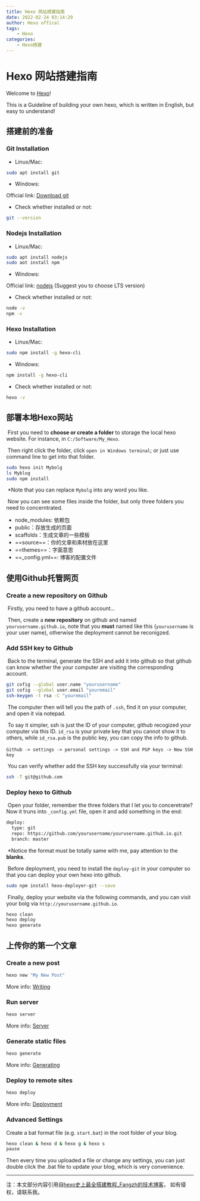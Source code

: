 ```yaml
---
title: Hexo 网站搭建指南
date: 2022-02-24 03:14:29
author: Hexo offical
tags: 
	- Hexo
categories:
	- Hexo搭建
---
```

# Hexo 网站搭建指南

Welcome to [Hexo](https://hexo.io/)! 

This is a Guideline of building your own hexo, which is written in English, but easy to understand!

## 搭建前的准备

### Git Installation

- Linux/Mac:

```bash
sudo apt install git
```

- Windows:

Official link: [Download git](https://gitforwindows.org/)

- Check whether installed or not:

```bash
git --version
```

### Nodejs Installation

- Linux/Mac:

```bash
sudo apt install nodejs
sudo aot install npm
```

- Windows:

Official link: [nodejs](https://nodejs.org/en/download/) (Suggest you to choose LTS version)

- Check whether installed or not:

```bash
node -v
npm -v
```

### Hexo Installation

- Linux/Mac:

```bash
sudo npm install -g hexo-cli
```

- Windows:

```bash
npm install -g hexo-cli
```

- Check whether installed or not:

```bash
hexo -v
```

## 部署本地Hexo网站

​		First you need to **choose or create a folder** to storage the local hexo website. For instance, in `C:/Software/My_Hexo`.

​		Then right click the folder, click `open in Windows terminal`; or just use command line to get into that folder.

```bash
sudo hexo init Mybolg
ls Myblog
sudo npm install
```

​		*Note that you can replace `Mybolg` into any word you like.

​		Now you can see some files inside the folder, but only three folders you need to concerntrated.

- node_modules: 依赖包
- public：存放生成的页面
- scaffolds：生成文章的一些模板
- ==source==：你的文章和素材放在这里
- ==themes==：字面意思
- ==_config.yml==: 博客的配置文件

## 使用Github托管网页

### Create a new repository on Github

​		Firstly, you need to have a github account…

​		Then, create a **new repository** on github and named `yourusername.github.io`, note that you **must** named like this (`yourusername` is your user name), otherwise the deployment cannot be reconigzed. 

### Add SSH key to Github

​		Back to the terminal, generate the SSH and add it into github so that github can know whether the your computer are visiting the corresponding account.

```bash
git cofig --global user.name "yourusername"
git cofig --global user.email "youremail"
ssh-keygen -t rsa -C "youremail"
```

​		The computer then will tell you the path of `.ssh`, find it on your computer, and open it via notepad.

​		To say it simpler, ssh is just the ID of your computer, github recogized your computer via this ID. `id_rsa` is your private key that you cannot show it to others, while `id_rsa.pub` is the public key, you can copy the info to github.

​		`Github -> settings -> personal settings -> SSH and PGP keys -> New SSH key`

​		You can verify whether add the SSH key successfully via your terminal:

```bash
ssh -T git@github.com
```

   ### Deploy hexo to Github

​		Open your folder, remember the three folders that I let you to conceretrate? Now it truns into `_config.yml` file, open it and add something in the end:

```bash
deploy:
  type: git
  repo: https://github.com/yourusername/yourusername.github.io.git
  branch: master
```

​		*Notice the format must be totally same with me, pay attention to the **blanks**.

​		Before deployment, you need to install the `deploy-git` in your computer so that you can deploy your own hexo into github.

```bash
sudo npm install hexo-deployer-git --save
```

​		Finally, deploy your website via the following commands, and you can visit your bolg via `http://yourusername.github.io`.

```bash
hexo clean
hexo deploy
hexo generate
```

## 上传你的第一个文章

### Create a new post

``` bash
hexo new "My New Post"
```

More info: [Writing](https://hexo.io/docs/writing.html)

### Run server

``` bash
hexo server
```

More info: [Server](https://hexo.io/docs/server.html)

### Generate static files

``` bash
hexo generate
```

More info: [Generating](https://hexo.io/docs/generating.html)

### Deploy to remote sites

``` bash
hexo deploy
```

More info: [Deployment](https://hexo.io/docs/one-command-deployment.html)

### Advanced Settings

Create a bat format file (e.g. `start.bat`) in the root folder of your blog.

```bash
hexo clean & hexo d & hexo g & hexo s
pause
```

Then every time you uploaded a file or change any settings, you can just double click the .bat file to update your blog, which is very convenience.

---

注：本文部分内容引用自[hexo史上最全搭建教程_Fangzh的技术博客](https://blog.csdn.net/sinat_37781304/article/details/82729029)， 如有侵权，请联系我。